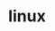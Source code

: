 ---
sub_projects:
- project_email: linux-acpi@vger.kernel.org
  project_project_link_name: linux-acpi
  project_maintainers: ''
  project_name: linux-acpi
  project_patches_project_url: http://patches.linaro.org/api/projects/185/?format=json
  project_scm_project_url: git://git.kernel.org/pub/scm/linux/kernel/git/torvalds/linux.git
  project_project_url: n/a
- project_email: linux-arm-kernel@lists.infradead.org
  project_project_link_name: linux-arm-kernel
  project_maintainers: ''
  project_name: linux-arm-kernel
  project_patches_project_url: http://patches.linaro.org/api/projects/12/?format=json
  project_scm_project_url: git://git.kernel.org/pub/scm/linux/kernel/git/torvalds/linux.git
  project_project_url: https://git.kernel.org/pub/scm/linux/kernel/git/torvalds/linux.git/commit/
- project_email: linux-arm-msm@vger.kernel.org
  project_project_link_name: linux-arm-msm
  project_maintainers: ''
  project_name: linux-arm-msm
  project_patches_project_url: http://patches.linaro.org/api/projects/196/?format=json
  project_scm_project_url: git://git.kernel.org/pub/scm/linux/kernel/git/stable/linux-stable.git
  project_project_url: https://git.kernel.org/pub/scm/linux/kernel/git/stable/linux.git/commit
- project_email: linux-bluetooth@vger.kernel.org
  project_project_link_name: linux-bluetooth
  project_maintainers: ''
  project_name: linux-bluetooth
  project_patches_project_url: http://patches.linaro.org/api/projects/133/?format=json
  project_scm_project_url: git://git.kernel.org/pub/scm/linux/kernel/git/bluetooth/bluetooth-next.git
  project_project_url: n/a
- project_email: linux-crypto@vger.kernel.org
  project_project_link_name: linux-crypto
  project_maintainers: ''
  project_name: linux-crypto
  project_patches_project_url: http://patches.linaro.org/api/projects/136/?format=json
  project_scm_project_url: git://git.kernel.org/pub/scm/linux/kernel/git/herbert/crypto-2.6.git
  project_project_url: n/a
- project_email: linux-efi@vger.kernel.org
  project_project_link_name: linux-efi
  project_maintainers: ''
  project_name: linux-efi
  project_patches_project_url: http://patches.linaro.org/api/projects/209/?format=json
  project_scm_project_url: git://git.kernel.org/pub/scm/linux/kernel/git/torvalds/linux.git
  project_project_url: http://git.kernel.org/?p=linux/kernel/git/torvalds/linux.git;a=commit;h=
- project_email: linux-fbdev@vger.kernel.org
  project_project_link_name: linux-fbdev
  project_maintainers: ''
  project_name: linux-fbdev
  project_patches_project_url: http://patches.linaro.org/api/projects/131/?format=json
  project_scm_project_url: https://github.com/schandinat/linux-2.6.git
  project_project_url: n/a
- project_email: linux-gpio@vger.kernel.org
  project_project_link_name: linux-gpio
  project_maintainers: ''
  project_name: linux-gpio
  project_patches_project_url: http://patches.linaro.org/api/projects/186/?format=json
  project_scm_project_url: git://git.kernel.org/pub/scm/linux/kernel/git/linusw/linux-gpio.git
  project_project_url: http://git.kernel.org/cgit/linux/kernel/git/linusw/linux-gpio.git/commit/?id=
- project_email: linux-i2c@vger.kernel.org
  project_project_link_name: linux-i2c
  project_maintainers: ''
  project_name: linux-i2c
  project_patches_project_url: http://patches.linaro.org/api/projects/27/?format=json
  project_scm_project_url: git://git.kernel.org/pub/scm/linux/kernel/git/jdelvare/staging.git
  project_project_url: http://git.kernel.org/?p=linux/kernel/git/jdelvare/staging.git;a=commit;h=
- project_email: linux-input@vger.kernel.org
  project_project_link_name: linux-input
  project_maintainers: ''
  project_name: linux-input
  project_patches_project_url: http://patches.linaro.org/api/projects/124/?format=json
  project_scm_project_url: git://git.kernel.org/pub/scm/linux/kernel/git/dtor/input.git
  project_project_url: http://git.kernel.org/?p=linux/kernel/git/dtor/input.git;a=commit;h=
- project_email: linux-kernel@vger.kernel.org
  project_project_link_name: linux-kernel
  project_maintainers: ''
  project_name: linux-kernel
  project_patches_project_url: http://patches.linaro.org/api/projects/11/?format=json
  project_scm_project_url: git://git.kernel.org/pub/scm/linux/kernel/git/torvalds/linux.git
  project_project_url: https://git.kernel.org/pub/scm/linux/kernel/git/torvalds/linux.git/commit
- project_email: linux-kselftest@vger.kernel.org
  project_project_link_name: linux-kselftest
  project_maintainers: ''
  project_name: linux-kselftest
  project_patches_project_url: http://patches.linaro.org/api/projects/233/?format=json
  project_scm_project_url: git://git.kernel.org/pub/scm/linux/kernel/git/shuah/linux-kselftest.git
  project_project_url: https://git.kernel.org/cgit/linux/kernel/git/shuah/linux-kselftest.git/commit/?id=
- project_email: linux-leds@vger.kernel.org
  project_project_link_name: linux-leds
  project_maintainers: ''
  project_name: linux-leds
  project_patches_project_url: http://patches.linaro.org/api/projects/128/?format=json
  project_scm_project_url: git://git.kernel.org/pub/scm/linux/kernel/git/cooloney/linux-leds.git
  project_project_url: n/a
- project_email: linux-media@vger.kernel.org
  project_project_link_name: linux-media
  project_maintainers: ''
  project_name: linux-media
  project_patches_project_url: http://patches.linaro.org/api/projects/123/?format=json
  project_scm_project_url: git://git.kernel.org/pub/scm/linux/kernel/git/torvalds/linux.git
  project_project_url: http://git.kernel.org/?p=linux/kernel/git/torvalds/linux-2.6.git;a=commit;h=
- project_email: linux-mm@kvack.org
  project_project_link_name: linux-mm
  project_maintainers: ''
  project_name: linux-mm
  project_patches_project_url: http://patches.linaro.org/api/projects/137/?format=json
  project_scm_project_url: git://git.kernel.org/pub/scm/linux/kernel/git/torvalds/linux.git
  project_project_url: n/a
- project_email: linux-mmc@vger.kernel.org
  project_project_link_name: linux-mmc
  project_maintainers: ''
  project_name: linux-mmc
  project_patches_project_url: http://patches.linaro.org/api/projects/18/?format=json
  project_scm_project_url: git://git.kernel.org/pub/scm/linux/kernel/git/cjb/mmc.git
  project_project_url: http://git.kernel.org/?p=linux/kernel/git/cjb/mmc.git;a=commit;h=
- project_email: linux-mtd@lists.infradead.org
  project_project_link_name: linux-mtd
  project_maintainers: ''
  project_name: linux-mtd
  project_patches_project_url: http://patches.linaro.org/api/projects/132/?format=json
  project_scm_project_url: git://git.infradead.org/users/dedekind/l2-mtd.git
  project_project_url: n/a
- project_email: linux-omap@vger.kernel.org
  project_project_link_name: linux-omap
  project_maintainers: ''
  project_name: linux-omap
  project_patches_project_url: http://patches.linaro.org/api/projects/28/?format=json
  project_scm_project_url: git://git.kernel.org/pub/scm/linux/kernel/git/tmlind/linux-omap.git
  project_project_url: http://git.kernel.org/?p=linux/kernel/git/tmlind/linux-omap.git;a=commit;h=
- project_email: linux-pm@vger.kernel.org
  project_project_link_name: linux-pm
  project_maintainers: ''
  project_name: linux-pm
  project_patches_project_url: http://patches.linaro.org/api/projects/139/?format=json
  project_scm_project_url: git://git.kernel.org/pub/scm/linux/kernel/git/torvalds/linux.git
  project_project_url: https://git.kernel.org/pub/scm/linux/kernel/git/torvalds/linux.git/commit
- project_email: linux-rt-users@vger.kernel.org
  project_project_link_name: linux-rt-users
  project_maintainers: ''
  project_name: Linux RT Users
  project_patches_project_url: http://patches.linaro.org/api/projects/195/?format=json
  project_scm_project_url: git://git.kernel.org/pub/scm/linux/kernel/git/rt/linux-stable-rt.git
  project_project_url: n/a
- project_email: linux-samsung-soc@vger.kernel.org
  project_project_link_name: linux-samsung-soc
  project_maintainers: ''
  project_name: linux-samsung-soc
  project_patches_project_url: http://patches.linaro.org/api/projects/29/?format=json
  project_scm_project_url: git://git.kernel.org/pub/scm/linux/kernel/git/kgene/linux-samsung.git
  project_project_url: https://git.kernel.org/cgit/linux/kernel/git/kgene/linux-samsung.git/commit/?id=
- project_email: linux-scsi@vger.kernel.org
  project_project_link_name: linux-scsi
  project_maintainers: ''
  project_name: linaro-scsi
  project_patches_project_url: http://patches.linaro.org/api/projects/127/?format=json
  project_scm_project_url: git://git.kernel.org/pub/scm/linux/kernel/git/jejb/scsi.git
  project_project_url: n/a
- project_email: linux-serial@vger.kernel.org
  project_project_link_name: linux-serial
  project_maintainers: ''
  project_name: linux-serial
  project_patches_project_url: http://patches.linaro.org/api/projects/138/?format=json
  project_scm_project_url: git://git.kernel.org/pub/scm/linux/kernel/git/gregkh/tty.git
  project_project_url: n/a
- project_email: linux-spi@vger.kernel.org
  project_project_link_name: linux-spi
  project_maintainers: ''
  project_name: Linux SPI
  project_patches_project_url: http://patches.linaro.org/api/projects/96/?format=json
  project_scm_project_url: git://git.kernel.org/pub/scm/linux/kernel/git/torvalds/linux.git
  project_project_url: https://git.kernel.org/pub/scm/linux/kernel/git/torvalds/linux.git/commit
- project_email: stable@vger.kernel.org
  project_project_link_name: linux-stable
  project_maintainers: ''
  project_name: Linux Stable
  project_patches_project_url: http://patches.linaro.org/api/projects/198/?format=json
  project_scm_project_url: git://git.kernel.org/pub/scm/linux/kernel/git/stable/linux-stable.git
  project_project_url: https://git.kernel.org/cgit/linux/kernel/git/stable/linux-stable.git/commit/?id=
- project_email: devel@driverdev.osuosl.org
  project_project_link_name: linux-staging
  project_maintainers: ''
  project_name: linux-staging
  project_patches_project_url: http://patches.linaro.org/api/projects/129/?format=json
  project_scm_project_url: git://git.kernel.org/pub/scm/linux/kernel/git/gregkh/staging.git
  project_project_url: n/a
- project_email: linux-usb@vger.kernel.org
  project_project_link_name: linux-usb
  project_maintainers: ''
  project_name: linux-usb
  project_patches_project_url: http://patches.linaro.org/api/projects/20/?format=json
  project_scm_project_url: git://git.kernel.org/pub/scm/linux/kernel/git/gregkh/usb.git
  project_project_url: http://git.kernel.org/?p=linux/kernel/git/gregkh/usb-2.6.git;a=commit;h=
- project_email: linux-watchdog@vger.kernel.org
  project_project_link_name: linux-watchdog
  project_maintainers: ''
  project_name: linux-watchdog
  project_patches_project_url: http://patches.linaro.org/api/projects/134/?format=json
  project_scm_project_url: ''
  project_project_url: n/a
- project_email: linux-wireless@vger.kernel.org
  project_project_link_name: linux-wireless
  project_maintainers: ''
  project_name: Linux wireless
  project_patches_project_url: http://patches.linaro.org/api/projects/119/?format=json
  project_scm_project_url: git://git.kernel.org/pub/scm/linux/kernel/git/linville/wireless-next.git
  project_project_url: http://git.kernel.org/?p=linux/kernel/git/linville/wireless-next.git;a=commit;h=
title: linux
---